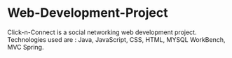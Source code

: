 # Web-Development-Project
Click-n-Connect is a social networking web development project. Technologies used are : Java, JavaScript, CSS, HTML, MYSQL WorkBench, MVC Spring. 

